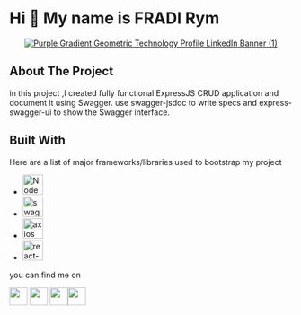 Hi 👋 My name is FRADI Rym
==========================

<div id="user-content-header" align="center" dir="auto">
 <p  data-sourcepos="9:1-9:171" dir="auto"><a target="_blank" rel="noopener noreferrer" href=""><img src="https://media4.giphy.com/media/L8K62iTDkzGX6/200w.webp?cid=ecf05e479fbn186ic5goyzl0xenmbqryp606lu9unf9cvf26&rid=200w.webp&ct=g" alt="Purple Gradient Geometric Technology Profile LinkedIn Banner  (1)" style="max-width: 100%;"></a></p>
</div>



About The Project
-----------------------


in this project ,I created fully functional ExpressJS CRUD application and document it using Swagger.
use swagger-jsdoc to write specs and express-swagger-ui to show the Swagger interface.


Built With
--------------------


Here are a list of major frameworks/libraries used to bootstrap my project



* <a href="https://nodejs.org/en/" target="_blank" rel="noreferrer"><img src="https://raw.githubusercontent.com/danielcranney/readme-generator/main/public/icons/skills/nodejs-colored.svg" width="36" height="36" alt="NodeJS" /></a>
* <a href="https://www.npmjs.com/package/swagger-ui-express" target="_blank" rel="noreferrer"><img src="https://raw.githubusercontent.com/danielcranney/readme-generator/main/public/icons/skills/antd-colored.svg" width="36" height="36" alt="swagger-ui-express" /></a>
* <a href="https://www.npmjs.com/package/axios" target="_blank" rel="noreferrer"><img src="https://raw.githubusercontent.com/danielcranney/readme-generator/main/public/icons/skills/axios-colored.svg" width="36" height="36" alt="axios" /></a>
* <a href="https://www.npmjs.com/package/react-paginate" target="_blank" rel="noreferrer"><img src="https://raw.githubusercontent.com/danielcranney/readme-generator/main/public/icons/skills/react-paginate-colored.svg" width="36" height="36" alt="react-paginate" /></a>







you can find me on


<p align-items="space-between"> <a href="https://www.github.com/rymX" target="_blank" rel="noreferrer"><img src="https://raw.githubusercontent.com/danielcranney/readme-generator/main/public/icons/socials/github.svg" width="32" height="32" /></a> <a href="https://www.linkedin.com/in/fradi-rym" target="_blank" rel="noreferrer"><img src="https://raw.githubusercontent.com/danielcranney/readme-generator/main/public/icons/socials/linkedin.svg" width="32" height="32" /></a> <a href="https://www.twitter.com/rym_fradi" target="_blank" rel="noreferrer"><img src="https://raw.githubusercontent.com/danielcranney/readme-generator/main/public/icons/socials/twitter.svg" width="32" height="32" /></a><a href="https://www.stackoverflow.com/users/15038290/rymx" target="_blank" rel="noreferrer"><img src="https://raw.githubusercontent.com/danielcranney/readme-generator/main/public/icons/socials/stackoverflow.svg" width="32" height="32" /></a></p>
